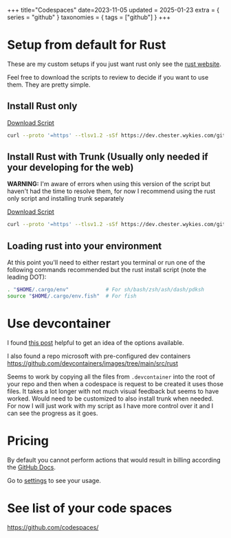 +++
title="Codespaces"
date=2023-11-05
updated = 2025-01-23
extra = { series = "github" }
taxonomies = { tags = ["github"] }
+++

# Setup from default for Rust

These are my custom setups if you just want rust only see the [rust website](https://www.rust-lang.org/tools/install).

Feel free to download the scripts to review to decide if you want to use them. They are pretty simple.

## Install Rust only

[Download Script](https://dev.chester.wykies.com/github/codespaces/scripts/setup_rust_only.sh)

```sh
curl --proto '=https' --tlsv1.2 -sSf https://dev.chester.wykies.com/github/codespaces/scripts/setup_rust_only.sh | sh
```

## Install Rust with Trunk (Usually only needed if your developing for the web)

**WARNING:** I'm aware of errors when using this version of the script but haven't had the time to resolve them, for now I recommend using the rust only script and installing trunk separately

[Download Script](https://dev.chester.wykies.com/github/codespaces/scripts/setup_with_trunk.sh)

```sh
curl --proto '=https' --tlsv1.2 -sSf https://dev.chester.wykies.com/github/codespaces/scripts/setup_with_trunk.sh | bash
```

## Loading rust into your environment

At this point you'll need to either restart you terminal or run one of the following commands recommended but the rust install script (note the leading DOT):

```sh
. "$HOME/.cargo/env"            # For sh/bash/zsh/ash/dash/pdksh
source "$HOME/.cargo/env.fish"  # For fish
```

# Use devcontainer

I found [this post](https://containers.dev/guide/dockerfile) helpful to get an idea of the options available.

I also found a repo microsoft with pre-configured dev containers <https://github.com/devcontainers/images/tree/main/src/rust>

Seems to work by copying all the files from `.devcontainer` into the root of your repo and then when a codespace is request to be created it uses those files.
It takes a lot longer with not much visual feedback but seems to have worked.
Would need to be customized to also install trunk when needed.
For now I will just work with my script as I have more control over it and I can see the progress as it goes.

# Pricing

By default you cannot perform actions that would result in billing according the [GitHub Docs](https://docs.github.com/en/codespaces/overview#billing-for-codespaces).

Go to [settings](https://github.com/settings/billing/summary) to see your usage.

# See list of your code spaces

<https://github.com/codespaces/>
